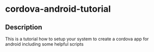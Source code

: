 # cordova-android-tutorial
## Description
This is a tutorial how to setup your system to create a cordova app for android including some helpful scripts

